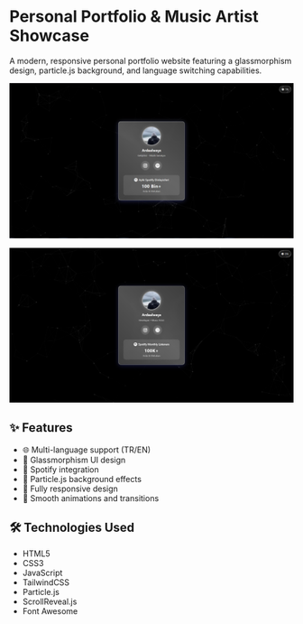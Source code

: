 # Personal Portfolio & Music Artist Showcase

A modern, responsive personal portfolio website featuring a glassmorphism design, particle.js background, and language switching capabilities.

![Portfolio Preview | English](github/turkish.PNG)

![Portfolio Preview | ENGLISH](github/english.PNG)

## ✨ Features

- 🌐 Multi-language support (TR/EN)
- 🎨 Glassmorphism UI design
- 🎵 Spotify integration
- 🌟 Particle.js background effects
- 📱 Fully responsive design
- 🚀 Smooth animations and transitions

## 🛠️ Technologies Used

- HTML5
- CSS3
- JavaScript
- TailwindCSS
- Particle.js
- ScrollReveal.js
- Font Awesome
